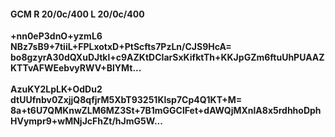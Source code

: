 #### GCM R 20/0c/400 L 20/0c/400
**+nn0eP3dnO+yzmL6**<br/>**NBz7sB9+7tiiL+FPLxotxD+PtScfts7PzLn/CJS9HcA=**<br/>**bo8gzyrA30dQXuDJtkl+c9AZKtDCIarSxKifktTh+KKJpGZm6ftuUhPUAAZKTTvAFWEebvyRWV+BlYMt...**<br/><br/>
**AzuKY2LpLK+OdDu2**<br/>**dtUUfnbv0ZxjjQ8qfjrM5XbT93251Klsp7Cp4Q1KT+M=**<br/>**8a+t6U7QMKnwZLM6MZ3St+7B1mGGClFet+dAWQjMXnlA8x5rdhhoDphHVympr9+wMNjJcFhZt/hJmG5W...**